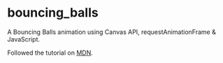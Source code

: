 # bouncing_balls
A Bouncing Balls animation using Canvas API, requestAnimationFrame &amp; JavaScript.

Followed the tutorial on [MDN](https://developer.mozilla.org/en-US/docs/Learn/JavaScript/Objects/Object_building_practice).
